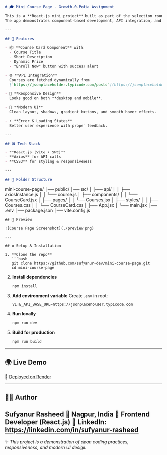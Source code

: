 ```markdown
# 🎓 Mini Course Page - Growth-0-Pedia Assignment

This is a **React.js mini project** built as part of the selection round for **Growth-0-Pedia**.  
The app demonstrates component-based development, API integration, and responsive design.

---

## 🚀 Features

- 📦 **Course Card Component** with:
  - Course Title
  - Short Description
  - Dynamic Price
  - "Enroll Now" button with success alert

- 🌐 **API Integration**  
  Courses are fetched dynamically from  
  [`https://jsonplaceholder.typicode.com/posts`](https://jsonplaceholder.typicode.com/posts).

- 📱 **Responsive Design**  
  Looks good on both **desktop and mobile**.

- 🎨 **Modern UI**  
  Clean layout, shadows, gradient buttons, and smooth hover effects.

- ⚡ **Error & Loading States**  
  Better user experience with proper feedback.

---

## 🛠️ Tech Stack

- **React.js (Vite + SWC)**
- **Axios** for API calls
- **CSS3** for styling & responsiveness

---

## 📂 Folder Structure

```

mini-course-page/
│── public/
│── src/
│   ├── api/
│   │   ├── axiosInstance.js
│   │   └── course.js
│   ├── components/
│   │   └── CourseCard.jsx
│   ├── pages/
│   │   └── Courses.jsx
│   ├── styles/
│   │   ├── Courses.css
│   │   └── CourseCard.css
│   ├── App.jsx
│   └── main.jsx
│── .env
│── package.json
│── vite.config.js

````
## 📸 Preview

![Course Page Screenshot](./preview.png)

---

## ⚙️ Setup & Installation

1. **Clone the repo**
   ```bash
   git clone https://github.com/sufyanur-dev/mini-course-page.git
   cd mini-course-page
````

2. **Install dependencies**

   ```bash
   npm install
   ```

3. **Add environment variable**
   Create `.env` in root:

   ```env
   VITE_API_BASE_URL=https://jsonplaceholder.typicode.com
   ```

4. **Run locally**

   ```bash
   npm run dev
   ```

5. **Build for production**

   ```bash
   npm run build
   ```

---

## 🌍 Live Demo

🔗 [Deployed on Render](https://mini-course-page.onrender.com)

---



## 👨‍💻 Author

**Sufyanur Rasheed**
📍 Nagpur, India
💼 Frontend Developer (React.js)
🔗 LinkedIn: https://linkedin.com/in/sufyanur-rasheed
---

✨ *This project is a demonstration of clean coding practices, responsiveness, and modern UI design.*

```